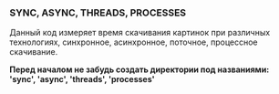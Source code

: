 ### SYNC, ASYNC, THREADS, PROCESSES

Данный код измеряет время скачивания картинок при различных технологиях,
синхронное, асинхронное, поточное, процессное скачивание.

**Перед началом не забудь создать директории под названиями:
'sync', 'async', 'threads', 'processes'**
